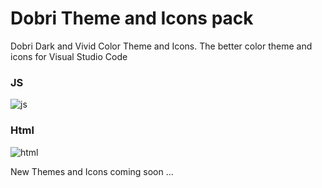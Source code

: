 # Dobri Theme and Icons pack

Dobri Dark and Vivid Color Theme and Icons. The better color theme and icons for Visual Studio Code

### JS
![js](https://raw.githubusercontent.com/sldobri/vscode-themes/master/img/preview.png)

### Html
![html](https://raw.githubusercontent.com/sldobri/vscode-themes/master/img/preview2.png)

New Themes and Icons coming soon ...

